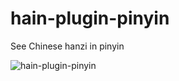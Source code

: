 # hain-plugin-pinyin
See Chinese hanzi in pinyin

![hain-plugin-pinyin](https://cloud.githubusercontent.com/assets/1255926/18237141/788fc576-7360-11e6-81bd-9ffe552fa006.png)
